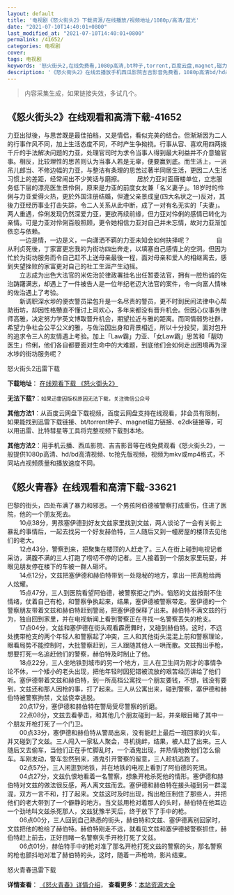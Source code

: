 ```yaml
---
layout: default
title: '电视剧《怒火街头2》下载资源/在线播放/视频地址/1080p/高清/蓝光'
date: "2021-07-10T14:40:01+0800"
last_modified_at: "2021-07-10T14:40:01+0800"
permalink: /41652/
categories: 电视剧
cover:
tags: 电视剧
keywords: '怒火街头2,在线免费看,1080p高清,bt种子,torrent,百度云盘,magnet,磁力链,迅雷下载资源'
description: '《怒火街头2》在线云播放手机西瓜影院吉吉影音免费看，1080p高清bd/hd未删减完整版和tc抢先枪版，mkv/mp4格式，附带bt/torrent种子、magnet/磁力链、百度云盘、网盘资源迅雷下载链接'
---
```


>内容采集生成，如果链接失效，多试几个。


## 《怒火街头2》在线观看和高清下载-41652

力亚出狱後，与思苦既是最佳拍档，又是情侣，看似完美的结合。但渐渐因为二人的行事作风不同，加上生活态度不同，不时产生争拗挠。行事从容、喜欢用四两拨千斤的手法解决问题的力亚，处理官司时为求令当事人得到最大利益并不介意输官事。相反，比较理性的思苦则认为当事人若是无辜，便要赢到底。而生活上，一派吊儿郎当、不修边幅的力亚，与整洁有条理的思苦过著半同居生活，更因二人生活习惯上的差距，经常闹出不少笑话与磨擦。 　　居於力亚对面唐楼单位，立志服务低下层的漂亮医生景伶俐，原来是力亚的前度女友兼「名义妻子」。18岁时的伶俐与力亚爱得火热，更於外国注册结婚，但遭父亲景成皇(四大名状之一)反对，其後力亚经历事业打击失踪，令二人关系从此中断，成了一对有名无实的「夫妻」。两人重遇，伶俐发现仍然深爱力亚，更欲再续前缘，但力亚对伶俐的感情已转化为亲情。可是力亚对伶俐百般照顾，更令她相信力亚对自己并未忘情，故对力亚渐加依恋与依赖。<br />　　一边是情，一边是义，一向潇洒不羁的力亚未知会如何抉择呢？ 　　　　自从利贞死後，丁家富更忘我的为街坊四出奔走，以填塞自己感情上的空洞。但因为忙於为街坊服务而令自己赶不上送母亲最後一程，面对母亲和爱人的相继离去，感到失望挫败的家富更对自己的社工生涯产生动摇。<br />　　立志成为出色大法官的米佐治於律政署挂名出任暂委法官，拥有一腔热诚的佐治踌躇满志，却遇上了一件被告人是一位年纪老迈大法官的案件，令一向富人情味的佐治遇上了考验。<br />　　新调职深水埗的便衣警员梁包升是一名尽责的警员，更不时到民间法律中心帮助街坊，却因性格戇直不懂讨上司欢心，多年来都没有晋升机会。但因心仪事务律师高雅，决定努力学英文博取晋升机会，期望拉近与雅的距离。而同情弱势社群，希望力争社会公平公义的雅，与佐治因出身和背景相近，所以十分投契，面对包升的追求令三人的友情遇上考验。加上「Law霸」力亚、「女Law霸」思苦和「靓叻医生」伶俐，他们各自都要面对生命中的大难题，到底他们会如何走出困境再为深水埗的街坊服务呢？


怒火街头2迅雷下载

**下载地址**： [在线观看下载 《怒火街头2》](https://www.993dy.com//vod-detail-id-10628.html) 


**无法下载?**：`如果迅雷因版权原因无法下载，关注微信公众号 `

**其他方法1**：从百度云网盘下载视频，百度云网盘支持在线观看，非会员有限制，如果能找到迅雷下载链接、bt/torrent种子、magnet磁力链接、e2dk链接等，可以用迅雷、比特彗星等工具将完整视频下载到本地。

**其他方法2**：用手机云播、西瓜影院、吉吉影音等在线免费观看《怒火街头2》，一般提供1080p高清、hd/bd高清视频、tc抢先版视频，视频为mkv或mp4格式，不同站点视频质量和播放速度不同。


## 《怒火青春》在线观看和高清下载-33621

巴黎的街头，四处布满了暴力和邪恶。一个男孩阿伯德被警察打成重伤，住进了医院，他的一个朋友死去。<br />　　10点38分，男孩塞伊德到好友文兹家里找到文兹，两人谈论了一会有关街上暴乱的事情后，一起去找另一个好友赫伯特，三人随后又到一幢房屋的楼顶去见他们的老大。<br />　　12点43分，警察到来，把聚集在楼顶的人赶走了。三人在街上碰到电视记者采访，满腹不满的三人打跑了唠叨不停的记者。三人接着到一个朋友家里玩耍，并眼见朋友停在楼下的车被一群人砸坏。<br />　　14点12分，文兹把塞伊德和赫伯特带到一处隐秘的地方，拿出一把真枪给两人炫耀。<br />　　15点47分，三人到医院看望阿伯德，被警察拒之门外。恼怒的文兹按耐不住情绪，仗着自己有枪，和警察争执起来，结果，塞伊德被警察带走。塞伊德的一个警察朋友带着文兹和赫伯特赶到警局，把塞伊德保释了出来。赫伯特不满文兹的行为，独自回到家里，并在电视新闻上看到警察正在寻找一名警察丢失的枪支。<br />　　17点04分，文兹和塞伊德在街头观看霹雳舞时，又碰到赫伯特。这时，不远处携带枪支的两个年轻人和警察起了冲突，三人和其他街头混混上前和警察理论，眼看局势不能控制时，大批警察赶到，三人跟随其他人一哄而散。文兹掏出手枪，想要打死一名追赶他们的警察，赫伯特及时制止了他。<br />　　18点22分，三人坐地铁到城市的另一个地方，三人在卫生间为刚才的事情争论不休，一个矮小的老头出现，把他年轻时因犯错被流放的艰苦经历讲给了他们听。塞伊德带着文兹和赫伯特，到一所高档公寓找一个朋友要钱，不想，钱没有要到，文兹还和那人因枪的事，打了起来。三人从公寓出来，碰到警察，塞伊德和赫伯特被警察拘禁，文兹侥幸逃脱。<br />　　20点17分，塞伊德和赫伯特在警局受尽警察的折磨。<br />　　22点08分，文兹去看拳击，和其他几个朋友碰到一起，并亲眼目睹了其中一个朋友开枪打死了一个门卫。<br />　　00点33分，塞伊德和赫伯特从警局出来，没有能赶上最后一班回家的火车，并又碰到了文兹。三人闯入一家私人聚会，寻机挑衅，结果，被人赶了出来。三人随后又去偷车，当他们正在手忙脚乱时，一个酒鬼出现，并热情地教他们怎么偷车。车刚发动，警车忽然到来，酒鬼引开警察的留意，三人趁机逃跑了。<br />　　02点57分，三人闲逛到地铁，并在地铁的电视上看到了阿伯德的死讯。<br />　　04点27分，文兹仇恨地看着一名警察，想象开枪杀死他的情形。塞伊德和赫伯特对文兹的做法很反感，两人离文兹而去。塞伊德和赫伯特在接头碰到另一群混混，双方一言不和，打了起来。文兹这时及时出现，掏出枪压制住了那些人，并把他们的老大带到了一个僻静的地方。当文兹用枪对着那人的头时，赫伯特在他耳边一个劲地叫文兹杀死那人，文兹犹豫半天后，终于放下了手中的枪。<br />　　06点00分，三人回到自己熟悉的街头，赫伯特和文兹、塞伊德离别回家时，文兹把他的枪给了赫伯特。赫伯特刚走不远，就看见文兹和塞伊德被警察抓住，赫伯特赶上前去，正好目睹一名警察失手开枪打死了文兹。<br />　　06点01分，赫伯特手中的枪对准了那名开枪打死文兹的警察的头，那名警察的枪也颤抖地对准了赫伯特的头，这时，随着一声枪响，影片结束。


怒火青春迅雷下载

**详情查看**： [《怒火青春》详情介绍](/movie/33621/)， **查看更多**：[本站资源大全](/movie/t/all/)

